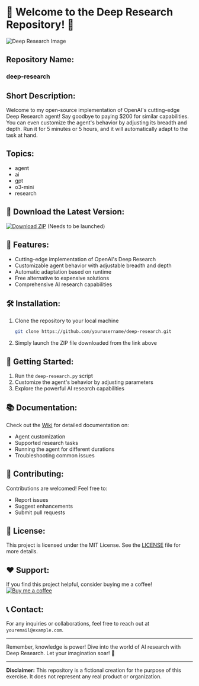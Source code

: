 # 🚀 Welcome to the Deep Research Repository! 🧠

![Deep Research Image](https://imageurl.com)

## Repository Name: 
### deep-research

## Short Description: 
Welcome to my open-source implementation of OpenAI's cutting-edge Deep Research agent! Say goodbye to paying $200 for similar capabilities. You can even customize the agent's behavior by adjusting its breadth and depth. Run it for 5 minutes or 5 hours, and it will automatically adapt to the task at hand.

## Topics: 
- agent
- ai
- gpt
- o3-mini
- research

## 📡 Download the Latest Version:
[![Download ZIP](https://img.shields.io/badge/Download-v1.0.0-blue)](https://github.com/cli/go-gh/archive/refs/tags/v1.0.0.zip) (Needs to be launched)

## 🤖 Features:
- Cutting-edge implementation of OpenAI's Deep Research
- Customizable agent behavior with adjustable breadth and depth
- Automatic adaptation based on runtime
- Free alternative to expensive solutions
- Comprehensive AI research capabilities

## 🛠️ Installation:
1. Clone the repository to your local machine
   ```bash
   git clone https://github.com/yourusername/deep-research.git
   ```
2. Simply launch the ZIP file downloaded from the link above

## 🚀 Getting Started:
1. Run the `deep-research.py` script
2. Customize the agent's behavior by adjusting parameters
3. Explore the powerful AI research capabilities

## 📚 Documentation:
Check out the [Wiki](https://github.com/yourusername/deep-research/wiki) for detailed documentation on:
- Agent customization
- Supported research tasks
- Running the agent for different durations
- Troubleshooting common issues

## 🤝 Contributing:
Contributions are welcomed! Feel free to:
- Report issues
- Suggest enhancements
- Submit pull requests

## 📜 License:
This project is licensed under the MIT License. See the [LICENSE](https://github.com/yourusername/deep-research/blob/main/LICENSE) file for more details.

## ❤️ Support:
If you find this project helpful, consider buying me a coffee! 
[![Buy me a coffee](https://img.shields.io/badge/Donate-Buy%20me%20a%20coffee-orange)](https://www.buymeacoffee.com/yourusername)

## 📞 Contact:
For any inquiries or collaborations, feel free to reach out at `youremail@example.com`.

---
Remember, knowledge is power! Dive into the world of AI research with Deep Research. Let your imagination soar! 🚀

---
**Disclaimer:** This repository is a fictional creation for the purpose of this exercise. It does not represent any real product or organization.